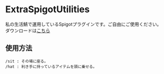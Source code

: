 # ExtraSpigotUtilities
私の生活鯖で運用しているSpigotプラグインです。ご自由にご使用ください。
ダウンロードは[こちら](https://github.com/guy7cc/ExtraSpigotUtilities/releases/tag/v1.0-SNAPSHOT)

## 使用方法
    /sit : その場に座る。
    /hat : 利き手に持っているアイテムを頭に乗せる。
